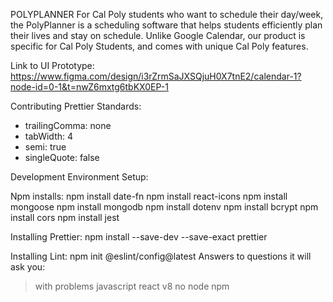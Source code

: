POLYPLANNER
For Cal Poly students who want to schedule their day/week, the PolyPlanner is a scheduling software that helps students efficiently plan their lives and stay on schedule. Unlike Google Calendar, our product  is specific for Cal Poly Students, and comes with unique Cal Poly features.

Link to UI Prototype: https://www.figma.com/design/i3rZrmSaJXSQjuH0X7tnE2/calendar-1?node-id=0-1&t=nwZ6mxtg6tbKX0EP-1

Contributing
Prettier Standards:

-   trailingComma: none
-   tabWidth: 4
-   semi: true
-   singleQuote: false


Development Environment Setup:

Npm installs:
npm install date-fn
npm install react-icons
npm install mongoose
npm install mongodb
npm install dotenv
npm install bcrypt
npm install cors
npm install jest

Installing Prettier:
npm install --save-dev --save-exact prettier

Installing Lint:
npm init @eslint/config@latest
Answers to questions it will ask you:
> with problems
> javascript
> react
> v8
> no
> node
> npm
